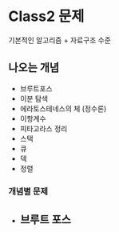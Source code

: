 # Class2 문제
기본적인 알고리즘 + 자료구조 수준

## 나오는 개념

- 브루트포스
- 이분 탐색
- 에라토스테네스의 체 (정수론)
- 이항계수
- 피타고라스 정리
- 스택
- 큐
- 덱
- 정렬

### 개념별 문제
- 브루트 포스
  - 